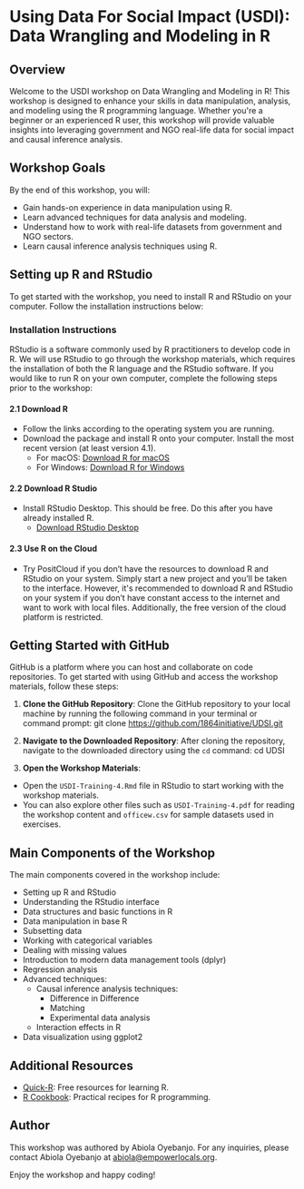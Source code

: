# Using Data For Social Impact (USDI): Data Wrangling and Modeling in R

## Overview
Welcome to the USDI workshop on Data Wrangling and Modeling in R! This workshop is designed to enhance your skills in data manipulation, analysis, and modeling using the R programming language. Whether you're a beginner or an experienced R user, this workshop will provide valuable insights into leveraging government and NGO real-life data for social impact and causal inference analysis.

## Workshop Goals
By the end of this workshop, you will:
- Gain hands-on experience in data manipulation using R.
- Learn advanced techniques for data analysis and modeling.
- Understand how to work with real-life datasets from government and NGO sectors.
- Learn causal inference analysis techniques using R.

## Setting up R and RStudio
To get started with the workshop, you need to install R and RStudio on your computer. Follow the installation instructions below:

### Installation Instructions
RStudio is a software commonly used by R practitioners to develop code in R. We will use RStudio to go through the workshop materials, which requires the installation of both the R language and the RStudio software. If you would like to run R on your own computer, complete the following steps prior to the workshop:

#### 2.1 Download R
- Follow the links according to the operating system you are running.
- Download the package and install R onto your computer. Install the most recent version (at least version 4.1).
  - For macOS: [Download R for macOS](https://cran.r-project.org/bin/macosx/)
  - For Windows: [Download R for Windows](https://cran.r-project.org/bin/windows/)

#### 2.2 Download R Studio
- Install RStudio Desktop. This should be free. Do this after you have already installed R.
  - [Download RStudio Desktop](https://www.rstudio.com/products/rstudio/download/)

#### 2.3 Use R on the Cloud
- Try PositCloud if you don’t have the resources to download R and RStudio on your system. Simply start a new project and you’ll be taken to the interface. However, it's recommended to download R and RStudio on your system if you don’t have constant access to the internet and want to work with local files. Additionally, the free version of the cloud platform is restricted.

## Getting Started with GitHub
GitHub is a platform where you can host and collaborate on code repositories. To get started with using GitHub and access the workshop materials, follow these steps:

1. **Clone the GitHub Repository**: 
Clone the GitHub repository to your local machine by running the following command in your terminal or command prompt:
git clone https://github.com/1864initiative/UDSI.git



2. **Navigate to the Downloaded Repository**:
After cloning the repository, navigate to the downloaded directory using the `cd` command:
cd UDSI


3. **Open the Workshop Materials**:
- Open the `USDI-Training-4.Rmd` file in RStudio to start working with the workshop materials.
- You can also explore other files such as `USDI-Training-4.pdf` for reading the workshop content and `officew.csv` for sample datasets used in exercises.

## Main Components of the Workshop
The main components covered in the workshop include:
- Setting up R and RStudio
- Understanding the RStudio interface
- Data structures and basic functions in R
- Data manipulation in base R
- Subsetting data
- Working with categorical variables
- Dealing with missing values
- Introduction to modern data management tools (dplyr)
- Regression analysis
- Advanced techniques:
  - Causal inference analysis techniques:
    - Difference in Difference
    - Matching
    - Experimental data analysis
  - Interaction effects in R
- Data visualization using ggplot2



## Additional Resources
- [Quick-R](https://www.statmethods.net/): Free resources for learning R.
- [R Cookbook](https://rc2e.com/): Practical recipes for R programming.

## Author
This workshop was authored by Abiola Oyebanjo. For any inquiries, please contact Abiola Oyebanjo at [abiola@empowerlocals.org](mailto:abiola@empowerlocals.org).

Enjoy the workshop and happy coding!
